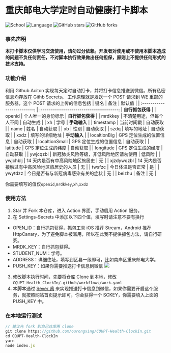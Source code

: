# 重庆邮电大学定时自动健康打卡脚本

![School](https://img.shields.io/badge/School-CQUPT-green.svg)
![Language](https://img.shields.io/badge/language-Node-yellow.svg)
![GitHub stars](https://img.shields.io/github/stars/ourongxing/CQUPT-Health-ClockIn)
![GitHub forks](https://img.shields.io/github/forks/ourongxing/CQUPT-Health-ClockIn)

### 事先声明

**本打卡脚本仅供学习交流使用，请勿过分依赖。开发者对使用或不使用本脚本造成的问题不负任何责任，不对脚本执行效果做出任何担保，原则上不提供任何形式的技术支持。**

### 功能介绍

利用 Github Aciton 实现每天定时自动打卡，并将打卡信息推送到微信。所有私密信息均存放在 Githb Secrets。
工作原理就是发送一个 POST 请求到 WE 重邮的服务器，这个 POST 请求的上传的信息包括
| 键名                        | 备注                                        | 默认值           |
| :-------------------------: | :--------------------------------------:    | **自行抓包获得** |
| openid                      | 个人唯一的身份标示                          | **自行抓包获得** |
| mrdkkey                     | 不清楚用途，但每个人不同                    | 自动生成         |
| xh                          | 学号                                        | **手动输入**     |
| timestamp                   | 当前时间戳                                  | 自动获取         |
| name                        | 姓名                                        | 自动获取         |
| xb                          | 性别                                        | 自动获取         |
| szdq                        | 填写的地址                                  | 自动获取         |
| xxdz                        | 填写的详细地址                              | **手动输入**     |
| localtionBig                | GPS 定位生成的位置信息                      | 自动获取         |
| localtionSmall              | GPS 定位生成的位置信息                      | 自动获取         |
| latitude                    | GPS 定位生成的纬度                          | 自动获取         |
| longitude                   | GPS 定位生成的经度                          | 自动获取         |
| ywjcqzbl                    | 新冠肺炎风险等级，非低风险地区请勿使用      | 低风险           |
| ywjchblj                    | 14 天内是否有中高风险地区旅居史             | 无               |
| xjzdywqzbl                  | 14 天内是否接触过有中高风险地区旅居史的人员 | 无               |
| twsfzc                      | 今日体温是否正常                            | 是               |
| ywytdzz                     | 今日是否有与新冠病毒感染有关的症状          | 无               |
| beizhu                      | 备注                                        | 无               |

你需要填写的值仅`openid`,`mrdkkey`,`xh`,`xxdz`

### 使用方法
1. Star 并 Fork 本仓库，进入 Action 界面，手动启用 Action 服务。
2. 在 Settings-Secrets 中添加以下四个值，填写时请注意不要有换行
  - OPEN_ID：自行抓包获得，抓包工具 iOS 推荐 Stream，Android 推荐 HttpCanary，为了避免脚本被滥用，所以在此我不提供抓包方法，请自行研究。
  - MRDK_KEY：自行抓包获得。
  - STUDENT_NUM：学号。
  - ADDRESS：详细住址，填写到区县一级即可，比如南岸区重庆邮电大学。
  - PUSH_KEY：如果你需要推送打卡信息到微信
![](https://img.imgdb.cn/item/60032ed33ffa7d37b3251c40.jpg)
3. 修改脚本执行时间，先要将仓库 Clone 到本地，修改 `CQUPT_Health_ClockIn/.github/workflows/work.yaml`
4. 本脚本通过 [Sever 酱](http://sc.ftqq.com/) 来实现推送打卡信息到微信，如果你需要开启这个服务，就按照网站首页提示即可，你会获得一个 SCKEY，你需要填入上面的 PUSH_KEY 中。

### 在本地运行测试
```js
// 建议先 fork 到自己仓库再 clone
git clone https://github.com/ourongxing/CQUPT-Health-ClockIn.git
cd CQUPT-Health-ClockIn
yarn
node index.js
```
